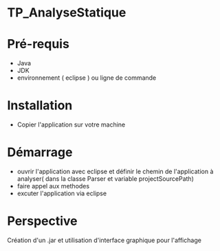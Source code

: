 # TP_AnalyseStatique

# Pré-requis
- Java
- JDK
- environnement ( eclipse ) ou ligne de commande

# Installation
- Copier l'application sur votre machine 

# Démarrage
- ouvrir l'application avec eclipse et définir le chemin de l'application à analyser( dans la classe Parser et variable projectSourcePath)
- faire appel aux methodes
- excuter l'application via eclipse

# Perspective
Création d'un .jar et utilisation d'interface graphique pour l'affichage
